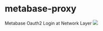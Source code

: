 # metabase-proxy
Metabase Oauth2 Login at Network Layer
[![](https://mermaid.ink/img/eyJjb2RlIjoic2VxdWVuY2VEaWFncmFtXG4gICAgVXNlci0-PitQcm94eTogTG9nZ2VkIEluPyAoVmFsaWQgQXV0aCBIZWFkZXIpXG4gICAgUHJveHktPj4rRnVzaW9uQXV0aDogTm8_IFJlcXVlc3QgTG9naW4gcGFnZVxuICAgIEZ1c2lvbkF1dGgtPj4rUHJveHk6IFJldHVybiBMb2dpbiBQYWdlXG4gICAgUHJveHktPj4rVXNlcjogUmV0dXJuIExvZ2luIFBhZ2VcbiAgICBVc2VyLT4-K0Z1c2lvbkF1dGg6IFByb3ZpZGUgQ3JlZGVudGlhbHNcbiAgICBGdXNpb25BdXRoLT4-K1Byb3h5OiBTdWNjZXNzZnVsbHkgTG9nZ2VkIGluIC0gT2F1dGgyIFJlZGlyZWN0XG4gICAgUHJveHktPj4rUHJveHk6IFNhdmUgU2Vzc2lvbiBDb29raWVcbiAgICBQcm94eS0-PitVc2VyOiBSZWRpcmVjdCB0byBNZXRhYmFzZSBIb21lIFBhZ2VcbiAgICBVc2VyLT4-K1Byb3h5OiBNZXRhYmFzZSBIb21lIFBhZ2VcbiAgICBQcm94eS0-PitNZXRhYmFzZTogR2V0IEhvbWUgUGFnZVxuICAgIE1ldGFiYXNlLT4-K01ldGFiYXNlOiBJcyBMb2dnZWQgSW4_XG4gICAgTWV0YWJhc2UtPj4rUHJveHk6IFJldHVybiBNZXRhYmFzZSBMb2dpbiBQYWdlXG4gICAgUHJveHktPj4rVXNlcjogUmV0dXJuIE1ldGFiYXNlIExvZ2luIFBhZ2VcbiAgICBVc2VyLT4-K01ldGFiYXNlOiBNZXRhYmFzZSBDcmVkZW50aWFscyAoUHJveHkgQnlwYXNzZWQgLSBTZXNzaW9uIENvb2tpZSlcbiAgICBNZXRhYmFzZS0-PitVc2VyOiBNZXRhYmFzZSBIb21lIFBhZ2UgKEFuZCBtb3JlIGNhbGxzIGRpcmVjdGx5IHRvIE1ldGFiYXNlKVxuXG4gICAgXG4gICAgICAgICAgICAiLCJtZXJtYWlkIjp7InRoZW1lIjoiZGFyayJ9LCJ1cGRhdGVFZGl0b3IiOmZhbHNlLCJhdXRvU3luYyI6dHJ1ZSwidXBkYXRlRGlhZ3JhbSI6ZmFsc2V9)](https://mermaid.live/edit/#eyJjb2RlIjoic2VxdWVuY2VEaWFncmFtXG4gICAgVXNlci0-PitQcm94eTogTG9nZ2VkIEluPyAoVmFsaWQgQXV0aCBIZWFkZXIpXG4gICAgUHJveHktPj4rRnVzaW9uQXV0aDogTm8_IFJlcXVlc3QgTG9naW4gcGFnZVxuICAgIEZ1c2lvbkF1dGgtPj4rUHJveHk6IFJldHVybiBMb2dpbiBQYWdlXG4gICAgUHJveHktPj4rVXNlcjogUmV0dXJuIExvZ2luIFBhZ2VcbiAgICBVc2VyLT4-K0Z1c2lvbkF1dGg6IFByb3ZpZGUgQ3JlZGVudGlhbHNcbiAgICBGdXNpb25BdXRoLT4-K1Byb3h5OiBTdWNjZXNzZnVsbHkgTG9nZ2VkIGluIC0gT2F1dGgyIFJlZGlyZWN0XG4gICAgUHJveHktPj4rUHJveHk6IFNhdmUgU2Vzc2lvbiBDb29raWVcbiAgICBQcm94eS0-PitVc2VyOiBSZWRpcmVjdCB0byBNZXRhYmFzZSBIb21lIFBhZ2VcbiAgICBVc2VyLT4-K1Byb3h5OiBNZXRhYmFzZSBIb21lIFBhZ2VcbiAgICBQcm94eS0-PitNZXRhYmFzZTogR2V0IEhvbWUgUGFnZVxuICAgIE1ldGFiYXNlLT4-K01ldGFiYXNlOiBJcyBMb2dnZWQgSW4_XG4gICAgTWV0YWJhc2UtPj4rUHJveHk6IFJldHVybiBNZXRhYmFzZSBMb2dpbiBQYWdlXG4gICAgUHJveHktPj4rVXNlcjogUmV0dXJuIE1ldGFiYXNlIExvZ2luIFBhZ2VcbiAgICBVc2VyLT4-K01ldGFiYXNlOiBNZXRhYmFzZSBDcmVkZW50aWFscyAoUHJveHkgQnlwYXNzZWQgLSBTZXNzaW9uIENvb2tpZSlcbiAgICBNZXRhYmFzZS0-PitVc2VyOiBNZXRhYmFzZSBIb21lIFBhZ2UgKEFuZCBtb3JlIGNhbGxzIGRpcmVjdGx5IHRvIE1ldGFiYXNlKVxuXG4gICAgXG4gICAgICAgICAgICAiLCJtZXJtYWlkIjoie1xuICBcInRoZW1lXCI6IFwiZGFya1wiXG59IiwidXBkYXRlRWRpdG9yIjpmYWxzZSwiYXV0b1N5bmMiOnRydWUsInVwZGF0ZURpYWdyYW0iOmZhbHNlfQ)
